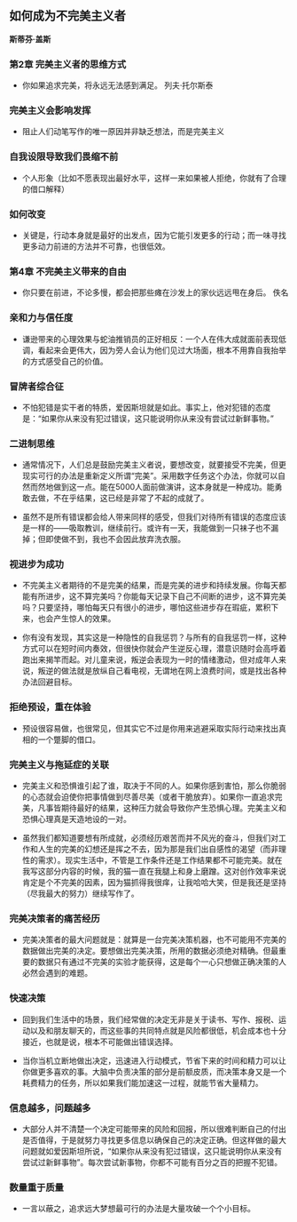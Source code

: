 ## 如何成为不完美主义者

 **斯蒂芬·盖斯**


### 第2章 完美主义者的思维方式

* 你如果追求完美，将永远无法感到满足。
列夫·托尔斯泰


### 完美主义会影响发挥

* 阻止人们动笔写作的唯一原因并非缺乏想法，而是完美主义


### 自我设限导致我们畏缩不前

* 个人形象（比如不愿表现出最好水平，这样一来如果被人拒绝，你就有了合理的借口解释）


### 如何改变

* 关键是，行动本身就是最好的出发点，因为它能引发更多的行动；而一味寻找更多动力前进的方法并不可靠，也很低效。


### 第4章 不完美主义带来的自由

* 你只要在前进，不论多慢，都会把那些瘫在沙发上的家伙远远甩在身后。
佚名


### 亲和力与信任度

* 谦逊带来的心理效果与蛇油推销员的正好相反：一个人在伟大成就面前表现低调，看起来会更伟大，因为旁人会认为他们见过大场面，根本不用靠自我抬举的方式感受自己的价值。


### 冒牌者综合征

* 不怕犯错是实干者的特质，爱因斯坦就是如此。事实上，他对犯错的态度是：“如果你从来没有犯过错误，这只能说明你从来没有尝试过新鲜事物。”


### 二进制思维

* 通常情况下，人们总是鼓励完美主义者说，要想改变，就要接受不完美，但更现实可行的办法是重新定义所谓“完美”。采用数字任务这个办法，你就可以自然而然地做到这一点。能在5000人面前做演讲，这本身就是一种成功。能勇敢去做，不在乎结果，这已经是非常了不起的成就了。

* 虽然不是所有错误都会给人带来同样的感受，但我们对待所有错误的态度应该是一样的——吸取教训，继续前行。或许有一天，我能做到一只袜子也不漏掉；但即使做不到，我也不会因此放弃洗衣服。


### 视进步为成功

* 不完美主义者期待的不是完美的结果，而是完美的进步和持续发展。你每天都能有所进步，这不算完美吗？你能每天记录下自己不间断的进步，这不算完美吗？只要坚持，哪怕每天只有很小的进步，哪怕这些进步存在瑕疵，累积下来，也会产生惊人的效果。

* 你有没有发现，其实这是一种隐性的自我惩罚？与所有的自我惩罚一样，这种方式可以在短时间内奏效，但很快你就会产生逆反心理，潜意识随时会高呼着跑出来揭竿而起。对儿童来说，叛逆会表现为一时的情绪激动，但对成年人来说，叛逆的做法就是放纵自己看电视，无谓地在网上浪费时间，或是找出各种办法回避目标。


### 拒绝预设，重在体验

* 预设很容易做，也很常见，但其实它不过是你用来逃避采取实际行动来找出真相的一个蹩脚的借口。


### 完美主义与拖延症的关联

* 完美主义和恐惧谁引起了谁，取决于不同的人。如果你感到害怕，那么你脆弱的心态就会迫使你把事情做到尽善尽美（或者干脆放弃）。如果你一直追求完美，凡事皆期待最好的结果，这种压力就会导致你产生恐惧心理。完美主义和恐惧心理真是天造地设的一对。

* 虽然我们都知道要想有所成就，必须经历艰苦而并不风光的奋斗，但我们对工作和人生的完美的幻想还是挥之不去，因为那是我们出自感性的渴望（而非理性的需求）。现实生活中，不管是工作条件还是工作结果都不可能完美。就在我写这部分内容的时候，我的猫一直在我腿上和身上磨蹭。这对创作效率来说肯定是个不完美的因素，因为猫抓得我很痒，让我哈哈大笑，但是我还是坚持（尽我最大的努力）继续写作了。


### 完美决策者的痛苦经历

* 完美决策者的最大问题就是：就算是一台完美决策机器，也不可能用不完美的数据做出完美的决定。要想做出完美决策，所用的数据必须绝对精确。但最重要的数据只有通过不完美的实验才能获得，这是每个一心只想做正确决策的人必然会遇到的难题。


### 快速决策

* 回到我们生活中的场景，我们经常做的决定无非是关于读书、写作、报税、运动以及和朋友聊天的，而这些事的共同特点就是风险都很低，机会成本也十分接近，也就是说，根本不可能做出错误选择。

* 当你当机立断地做出决定，迅速进入行动模式，节省下来的时间和精力可以让你做更多喜欢的事。大脑中负责决策的部分是前额皮质，而决策本身又是一个耗费精力的任务，所以如果我们能加速这一过程，就能节省大量精力。


### 信息越多，问题越多

* 大部分人并不清楚一个决定可能带来的风险和回报，所以很难判断自己的付出是否值得，于是就努力寻找更多信息以确保自己的决定正确。但这样做的最大问题就如爱因斯坦所说，“如果你从来没有犯过错误，这只能说明你从来没有尝试过新鲜事物”。每次尝试新事物，你都不可能有百分之百的把握不犯错。


### 数量重于质量

* 一言以蔽之，追求远大梦想最可行的办法是大量攻破一个个小目标。

